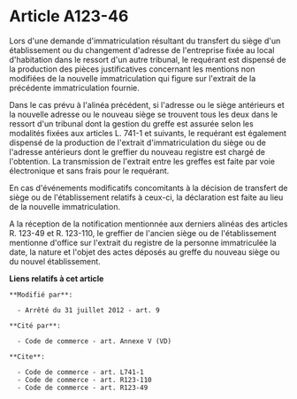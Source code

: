 # Article A123-46

Lors d'une demande d'immatriculation résultant du transfert du siège d'un établissement ou du changement d'adresse de
l'entreprise fixée au local d'habitation dans le ressort d'un autre tribunal, le requérant est dispensé de la production des
pièces justificatives concernant les mentions non modifiées de la nouvelle immatriculation qui figure sur l'extrait de la
précédente immatriculation fournie. 

Dans le cas prévu à l'alinéa précédent, si l'adresse ou le siège antérieurs et la nouvelle adresse ou le nouveau siège se
trouvent tous les deux dans le ressort d'un tribunal dont la gestion du greffe est assurée selon les modalités fixées aux
articles L. 741-1 et suivants, le requérant est également dispensé de la production de l'extrait d'immatriculation du siège
ou de l'adresse antérieurs dont le greffier du nouveau registre est chargé de l'obtention. La transmission de l'extrait entre
les greffes est faite par voie électronique et sans frais pour le requérant. 

En cas d'événements modificatifs concomitants à la décision de transfert de siège ou de l'établissement relatifs à ceux-ci,
la déclaration est faite au lieu de la nouvelle immatriculation. 

A la réception de la notification mentionnée aux derniers alinéas des articles R. 123-49 et R. 123-110, le greffier de
l'ancien siège ou de l'établissement mentionne d'office sur l'extrait du registre de la personne immatriculée la date, la
nature et l'objet des actes déposés au greffe du nouveau siège ou du nouvel établissement.

**Liens relatifs à cet article**

	**Modifié par**:

	  - Arrêté du 31 juillet 2012 - art. 9

	**Cité par**:

	  - Code de commerce - art. Annexe V (VD)

	**Cite**:

	  - Code de commerce - art. L741-1
	  - Code de commerce - art. R123-110
	  - Code de commerce - art. R123-49
